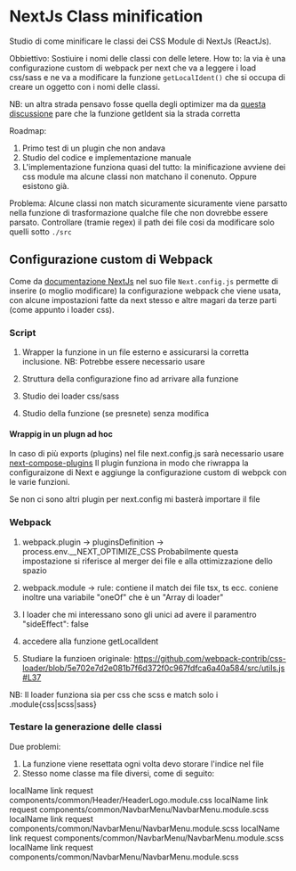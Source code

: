 # NextJs Class minification

Studio di come minificare le classi dei CSS Module di NextJs (ReactJs).

Obbiettivo: Sostiuire i nomi delle classi con delle letere.
How to: la via è una configurazione custom di webpack per next che va a leggere i load css/sass e ne va a modificare la funzione `getLocalIdent()` che si occupa
di creare un oggetto con i nomi delle classi.

NB: un altra strada pensavo fosse quella degli optimizer ma da [questa discussione](https://github.com/vercel/next.js/pull/14197) pare che la funzione getIdent sia la strada corretta

Roadmap:

1. Primo test di un plugin che non andava
2. Studio del codice e implementazione manuale
3. L'implementazione funziona quasi del tutto: la minificazione avviene dei css module ma alcune classi non matchano il conenuto.
   Oppure esistono già.

Problema:
Alcune classi non match sicuramente sicuramente viene parsatto nella funzione di trasformazione qualche file che non dovrebbe essere parsato.
Controllare (tramie regex) il path dei file cosi da modificare solo quelli sotto `./src`

## Configurazione custom di Webpack

Come da [documentazione NextJs](https://nextjs.org/docs/api-reference/next.config.js/custom-webpack-config) nel suo file `Next.config.js` permette di inserire (o moglio modificare) la configurazione webpack che viene usata, con alcune impostazioni fatte da next stesso e altre magari da terze parti (come appunto i loader css).

### Script

1. Wrapper la funzione in un file esterno e assicurarsi la corretta inclusione.
   NB: Potrebbe essere necessario usare

2. Struttura della configurazione fino ad arrivare alla funzione
3. Studio dei loader css/sass
4. Studio della funzione (se presnete) senza modifica

#### Wrappig in un plugn ad hoc

In caso di più exports (plugins) nel file next.config.js sarà necessario usare [next-compose-plugins](https://github.com/cyrilwanner/next-compose-plugins)
Il plugin funziona in modo che riwrappa la configuraizone di Next e aggiunge la configurazione custom di webpck con le varie funzioni.

Se non ci sono altri plugin per next.config mi basterà importare il file

### Webpack

1. webpack.plugin -> pluginsDefinition -> process.env.\_\_NEXT_OPTIMIZE_CSS
   Probabilmente questa impostazione si riferisce al merger dei file e alla ottimizzazione dello spazio

2. webpack.module -> rule: contiene il match dei file tsx, ts ecc.
   coniene inoltre una variabile "oneOf" che è un "Array di loader"

3. I loader che mi interessano sono gli unici ad avere il paramentro "sideEffect": false
4. accedere alla funzione getLocalIdent
5. Studiare la funzioen originale: https://github.com/webpack-contrib/css-loader/blob/5e702e7d2e081b7f6d372f0c967fdfca6a40a584/src/utils.js#L37

NB: Il loader funziona sia per css che scss e match solo i .module{css|scss|sass}

### Testare la generazione delle classi

Due problemi:

1. La funzione viene resettata ogni volta devo storare l'indice nel file
2. Stesso nome classe ma file diversi, come di seguito:

localName link
request components/common/Header/HeaderLogo.module.css
localName link
request components/common/NavbarMenu/NavbarMenu.module.scss
localName link
request components/common/NavbarMenu/NavbarMenu.module.scss
localName link
request components/common/NavbarMenu/NavbarMenu.module.scss
localName link
request components/common/NavbarMenu/NavbarMenu.module.scss
